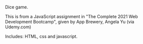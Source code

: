 Dice game. 

This is from a JavaScript assignment in "The Complete 2021 Web Development Bootcamp", given by App Brewery, Angela Yu (via Udemy.com)

Includes: HTML, css and javascript.
